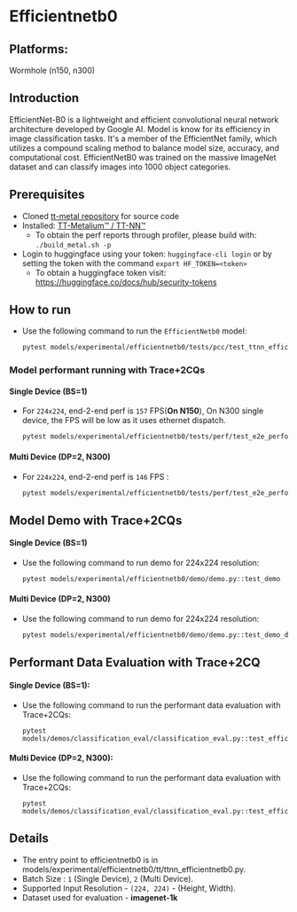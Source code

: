 # Efficientnetb0

## Platforms:
Wormhole (n150, n300)

## Introduction
EfficientNet-B0 is a lightweight and efficient convolutional neural network architecture developed by Google AI. Model is know for its efficiency in image classification tasks. It's a member of the EfficientNet family, which utilizes a compound scaling method to balance model size, accuracy, and computational cost. EfficientNetB0 was trained on the massive ImageNet dataset and can classify images into 1000 object categories.

## Prerequisites
- Cloned [tt-metal repository](https://github.com/tenstorrent/tt-metal) for source code
- Installed: [TT-Metalium™ / TT-NN™](https://github.com/tenstorrent/tt-metal/blob/main/INSTALLING.md)
  - To obtain the perf reports through profiler, please build with: `./build_metal.sh -p`
- Login to huggingface using your token: `huggingface-cli login` or by setting the token with the command `export HF_TOKEN=<token>`
  - To obtain a huggingface token visit: https://huggingface.co/docs/hub/security-tokens


## How to run

- Use the following command to run the `EfficientNetb0` model:

  ```sh
  pytest models/experimental/efficientnetb0/tests/pcc/test_ttnn_efficientnetb0.py::test_efficientnetb0_model
  ```

### Model performant running with Trace+2CQs

#### Single Device (BS=1)

- For `224x224`, end-2-end perf is `157` FPS(**On N150**), On N300 single device, the FPS will be low as it uses ethernet dispatch.


  ```sh
  pytest models/experimental/efficientnetb0/tests/perf/test_e2e_performant.py::test_e2e_performant
  ```

#### Multi Device (DP=2, N300)

- For `224x224`, end-2-end perf is `146` FPS :

  ```sh
  pytest models/experimental/efficientnetb0/tests/perf/test_e2e_performant.py::test_e2e_performant_dp
  ```

## Model Demo with Trace+2CQs

#### Single Device (BS=1)

- Use the following command to run demo for 224x224 resolution:

  ```sh
  pytest models/experimental/efficientnetb0/demo/demo.py::test_demo
  ```

#### Multi Device (DP=2, N300)

- Use the following command to run demo for 224x224 resolution:

  ```sh
  pytest models/experimental/efficientnetb0/demo/demo.py::test_demo_dp
  ```

## Performant Data Evaluation with Trace+2CQ

#### Single Device (BS=1):

- Use the following command to run the performant data evaluation with Trace+2CQs:

  ```
  pytest models/demos/classification_eval/classification_eval.py::test_efficientnetb0_image_classification_eval
  ```
#### Multi Device (DP=2, N300):

- Use the following command to run the performant data evaluation with Trace+2CQs:

  ```
  pytest models/demos/classification_eval/classification_eval.py::test_efficientnetb0_image_classification_eval_dp
  ```

## Details
- The entry point to efficientnetb0 is in models/experimental/efficientnetb0/tt/ttnn_efficientnetb0.py.
- Batch Size : `1` (Single Device), `2` (Multi Device).
- Supported Input Resolution - `(224, 224)` - (Height, Width).
- Dataset used for evaluation - **imagenet-1k**
